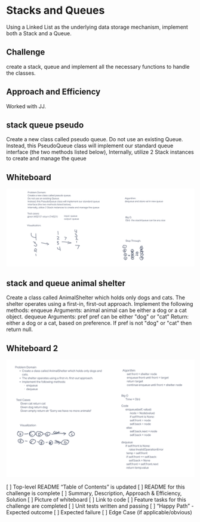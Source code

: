 # Stacks and Queues

Using a Linked List as the underlying data storage mechanism, implement both a Stack and a Queue.

## Challenge

create a stack, queue and implement all the necessary functions to handle the classes.

## Approach and Efficiency

Worked with JJ.

## stack queue pseudo

Create a new class called pseudo queue.
Do not use an existing Queue.
Instead, this PseudoQueue class will implement our standard queue interface (the two methods listed below),
Internally, utilize 2 Stack instances to create and manage the queue

## Whiteboard

![queue](queue.png)

## stack and queue animal shelter

Create a class called AnimalShelter which holds only dogs and cats.
The shelter operates using a first-in, first-out approach.
Implement the following methods:
enqueue
Arguments: animal
animal can be either a dog or a cat object.
dequeue
Arguments: pref
pref can be either "dog" or "cat"
Return: either a dog or a cat, based on preference.
If pref is not "dog" or "cat" then return null.

## Whiteboard 2

![shelter](shelter.png)

[ ] Top-level README “Table of Contents” is updated
[ ] README for this challenge is complete
[ ] Summary, Description, Approach & Efficiency, Solution
[ ] Picture of whiteboard
[ ] Link to code
[ ] Feature tasks for this challenge are completed
[ ] Unit tests written and passing
[ ] “Happy Path” - Expected outcome
[ ] Expected failure
[ ] Edge Case (if applicable/obvious)
